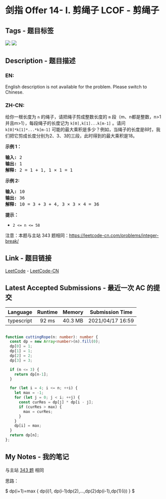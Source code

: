 
# 剑指 Offer 14- I. 剪绳子  LCOF - 剪绳子

## Tags - 题目标签

 <img src="https://img.shields.io/badge/Math-数学-blue.svg">   <img src="https://img.shields.io/badge/Dynamic Programming-动态规划-blue.svg">  


## Description - 题目描述

### EN:
English description is not available for the problem. Please switch to Chinese.

### ZH-CN:
<p>给你一根长度为 <code>n</code> 的绳子，请把绳子剪成整数长度的 <code>m</code> 段（m、n都是整数，n&gt;1并且m&gt;1），每段绳子的长度记为 <code>k[0],k[1]...k[m-1]</code> 。请问 <code>k[0]*k[1]*...*k[m-1]</code> 可能的最大乘积是多少？例如，当绳子的长度是8时，我们把它剪成长度分别为2、3、3的三段，此时得到的最大乘积是18。</p>

<p><strong>示例 1：</strong></p>

<pre><strong>输入: </strong>2
<strong>输出: </strong>1
<strong>解释: </strong>2 = 1 + 1, 1 &times; 1 = 1</pre>

<p><strong>示例&nbsp;2:</strong></p>

<pre><strong>输入: </strong>10
<strong>输出: </strong>36
<strong>解释: </strong>10 = 3 + 3 + 4, 3 &times;&nbsp;3 &times;&nbsp;4 = 36</pre>

<p><strong>提示：</strong></p>

<ul>
	<li><code>2 &lt;= n &lt;= 58</code></li>
</ul>

<p>注意：本题与主站 343 题相同：<a href="https://leetcode-cn.com/problems/integer-break/">https://leetcode-cn.com/problems/integer-break/</a></p>



## Link - 题目链接

[LeetCode](https://leetcode.com/problems/jian-sheng-zi-lcof/description/)  -  [LeetCode-CN](https://leetcode.cn/problems/jian-sheng-zi-lcof/description/)
## Latest Accepted Submissions - 最近一次 AC 的提交


| Language | Runtime | Memory | Submission Time |
|:---:|:---:|:---:|:---:|
| typescript  | 92 ms | 40.3 MB | 2021/04/17 16:59 |

```typescript

function cuttingRope(n: number): number {
  const dp = new Array<number>(n).fill(0);
  dp[0] = 1;
  dp[1] = 1;
  dp[2] = 2;
  dp[3] = 3;

  if (n <= 3) {
    return dp[n-1];
  }

  for (let i = 4; i <= n; ++i) {
    let max = -1;
    for (let j = 0; j < i; ++j) {
      const curRes = dp[j] * dp[i - j];
      if (curRes > max) {
        max = curRes;
      }
    }
    dp[i] = max;
  }
  return dp[n];
};

```
## My Notes - 我的笔记


与主站 [343 题](https://leetcode-cn.com/problems/integer-break/) 相同

思路：

$ dp(i+1)=max \{ dp(i)1, dp(i-1)dp(2),...,dp(2)dp(i-1),dp(1)(i)) \}  $


